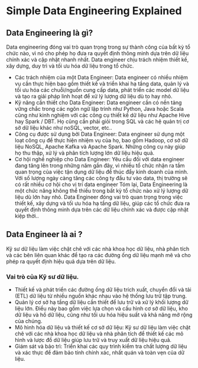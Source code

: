 # Simple Data Engineering Explained

## Data Engineering là gì?
Data engineering đóng vai trò quan trọng trong sự thành công của bất kỳ tổ chức nào, vì nó cho phép họ đưa ra quyết định thông minh dựa trên dữ liệu chính xác và cập nhật nhanh nhất. Data engineer chịu trách nhiệm thiết kế, xây dựng, duy trì và tối ưu hóa dữ liệu trong tổ chức.
- Các trách nhiệm của một Data Engineer:
Data engineer có nhiều nhiệm vụ cần thực hiện bao gồm thiết kế và triển khai hạ tầng data, quản lý và tối ưu hóa các chuỗi/nguồn cung cấp data, phát triển các model dữ liệu và tạo ra giải pháp linh hoạt để xử lý lượng dữ liệu dù to hay nhỏ.
- Kỹ năng cần thiết cho Data Engineer:
Data engineer cần có nền tảng vững chắc trong các ngôn ngữ lập trình như Python, Java hoặc Scala cũng như kinh nghiệm với các công cụ thiết kế dữ liệu như Apache Hive hay Spark / DBT. Họ cũng cần phải giỏi trong SQL và các hệ quản trị cơ sở dữ liệu khác như noSQL, vector, etc..
- Công cụ được sử dụng bởi Data Engineer:
Data engineer sử dụng một loạt công cụ để thực hiện nhiệm vụ của họ, bao gồm Hadoop, cơ sở dữ liệu NoSQL, Apache Kafka và Apache Spark. Những công cụ này giúp họ thu thập, xử lý và phân tích lượng lớn dữ liệu hiệu quả.
- Cơ hội nghề nghiệp cho Data Engineer:
Yêu cầu đối với data engineer đang tăng lên trong những năm gần đây, vì nhiều tổ chức nhận ra tầm quan trọng của việc tận dụng dữ liệu để thúc đẩy kinh doanh của mình. Với số lượng ngày càng tăng các công ty đầu tư vào data, thị trường sẽ có rất nhiều cơ hội cho vị trí data engineer
Tóm lại, Data Engineering là một chức năng không thể thiếu trong bất kỳ tổ chức nào xử lý lượng dữ liệu dù lớn hay nhỏ. Data Engineer đóng vai trò quan trọng trong việc thiết kế, xây dựng và tối ưu hóa hạ tầng dữ liệu, giúp các tổ chức đưa ra quyết định thông minh dựa trên các dữ liệu chính xác và được cập nhật kiệp thời..

## Data Engineer là ai ?
Kỹ sư dữ liệu làm việc chặt chẽ với các nhà khoa học dữ liệu, nhà phân tích và các bên liên quan khác để tạo ra các đường ống dữ liệu mạnh mẽ và cho phép ra quyết định hiệu quả dựa trên dữ liệu.

### Vai trò của Kỹ sư dữ liệu.
- Thiết kế và phát triển các đường ống dữ liệu trích xuất, chuyển đổi và tải (ETL) dữ liệu từ nhiều nguồn khác nhau vào hệ thống lưu trữ tập trung.
- Quản lý cơ sở hạ tầng dữ liệu cần thiết để lưu trữ và xử lý khối lượng dữ liệu lớn. Điều này bao gồm việc lựa chọn và cấu hình cơ sở dữ liệu, kho dữ liệu và hồ dữ liệu, cũng như tối ưu hóa hiệu suất và khả năng mở rộng của chúng.
- Mô hình hóa dữ liệu và thiết kế cơ sở dữ liệu: Kỹ sư dữ liệu làm việc chặt chẽ với các nhà khoa học dữ liệu và nhà phân tích để thiết kế các mô hình và lược đồ dữ liệu giúp lưu trữ và truy xuất dữ liệu hiệu quả.
- Giám sát và bảo trì: Triển khai các quy trình kiểm tra chất lượng dữ liệu và xác thực để đảm bảo tính chính xác, nhất quán và toàn vẹn của dữ liệu.
